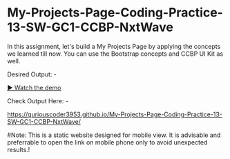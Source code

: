 # My-Projects-Page-Coding-Practice-13-SW-GC1-CCBP-NxtWave

In this assignment, let's build a My Projects Page by applying the concepts we learned till now. You can use the Bootstrap concepts and CCBP UI Kit as well.


Desired Output: -

[▶ Watch the demo](https://github.com/quriousCoder3953/My-Projects-Page-Coding-Practice-13-SW-GC1-CCBP-NxtWave/blob/main/media/my-projects-page-cp13-sw-gc1.mp4)



Check Output Here: -

https://quriouscoder3953.github.io/My-Projects-Page-Coding-Practice-13-SW-GC1-CCBP-NxtWave/


#Note: This is a static website designed for mobile view. It is advisable and preferrable to open the link on mobile phone only to avoid unexpected results.!
